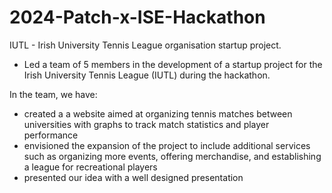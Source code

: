 # 2024-Patch-x-ISE-Hackathon
IUTL - Irish University Tennis League organisation startup project.

- Led a team of 5 members in the development of a startup project for the Irish University Tennis League (IUTL) during the hackathon.

In the team, we have:
- created a a website aimed at organizing tennis matches between universities with graphs to track match statistics and player performance
- envisioned the expansion of the project to include additional services such as organizing more events, offering merchandise, and establishing a league for recreational players
- presented our idea with a well designed presentation
